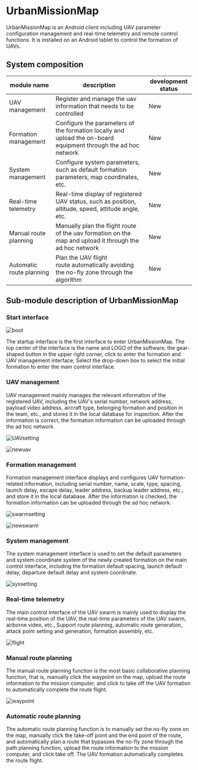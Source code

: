# UrbanMissionMap

UrbanMissionMap is an Android client including UAV parameter configuration management and real-time telemetry and remote control functions. It is installed on an Android tablet to control the formation of UAVs.

## System composition

| module name              | description                                                                                                    | development status |
| ------------------------ | -------------------------------------------------------------------------------------------------------------- | ------------------ |
| UAV management           | Register and manage the uav information that needs to be controlled                                            | New                |
| Formation management     | Configure the parameters of the formation locally and upload the on-board equipment through the ad hoc network | New                |
| System management        | Configure system parameters, such as default formation parameters, map coordinates, etc.                       | New                |
| Real-time telemetry      | Real-time display of registered UAV status, such as position, altitude, speed, attitude angle, etc.            | New                |
| Manual route planning    | Manually plan the flight route of the uav formation on the map and upload it through the ad hoc network        | New                |
| Automatic route planning | Plan the UAV flight route automatically avoiding the no-fly zone through the algorithm                         | New                |

## Sub-module description of UrbanMissionMap

### Start interface

![boot](img/boot.jpg) 

The startup interface is the first interface to enter UrbanMissionMap. The top center of the interface is the name and LOGO of the software; the gear-shaped button in the upper right corner, click to enter the formation and UAV management interface; Select the drop-down box to select the initial formation to enter the main control interface.

### UAV management

UAV management mainly manages the relevant information of the registered UAV, including the UAV's serial number, network address, payload video address, aircraft type, belonging formation and position in the team, etc., and stores it in the local database for inspection. After the information is correct, the formation information can be uploaded through the ad hoc network.

![UAVsetting](img/UAVsetting.jpg)

![newuav](img/newuav.jpg)

### Formation management

Formation management interface displays and configures UAV formation-related information, including serial number, name, scale, type, spacing, launch delay, escape delay, leader address, backup leader address, etc., and store it in the local database. After the information is checked, the formation information can be uploaded through the ad hoc network.

![swarmsetting](img/swarmsetting.jpg)

![newswarm](img/newswarm.jpg)

### System management

The system management interface is used to set the default parameters and system coordinate system of the newly created formation on the main control interface, including the formation default spacing, launch default delay, departure default delay and system coordinate.

![syssetting](img/syssetting.jpg)

### Real-time telemetry

The main control interface of the UAV swarm is mainly used to display the real-time position of the UAV, the real-time parameters of the UAV swarm, airborne video, etc.,  Support route planning, automatic route generation, attack point setting and generation, formation assembly, etc.

![flight](img/flight.jpg)

### Manual route planning

The manual route planning function is the most basic collaborative planning function, that is, manually click the waypoint on the map, upload the route information to the mission computer, and click to take off the UAV formation to automatically complete the route flight.

![waypoint](img/waypoint.jpg)

### Automatic route planning

The automatic route planning function is to manually set the no-fly zone on the map, manually click the take-off point and the end point of the route, and automatically plan a route that bypasses the no-fly zone through the path planning function, upload the route information to the mission computer, and click take off. The UAV formation automatically completes the route flight.
